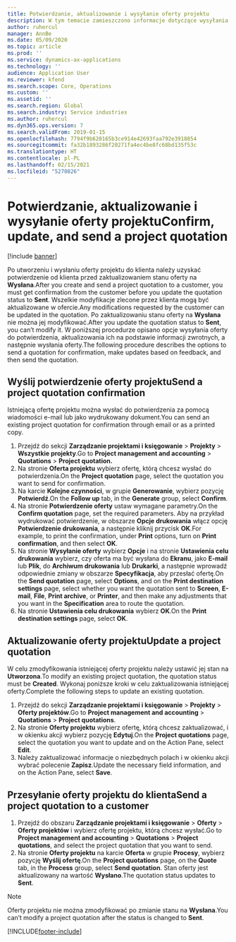 ```yaml
---
title: Potwierdzanie, aktualizowanie i wysyłanie oferty projektu
description: W tym temacie zamieszczono informacje dotyczące wysyłania oferty do klienta, modyfikowania jej w zależności od opinii zwrotnej, a następnie ponownego jej wysyłania.
author: ruhercul
manager: AnnBe
ms.date: 05/09/2020
ms.topic: article
ms.prod: ''
ms.service: dynamics-ax-applications
ms.technology: ''
audience: Application User
ms.reviewer: kfend
ms.search.scope: Core, Operations
ms.custom: ''
ms.assetid: ''
ms.search.region: Global
ms.search.industry: Service industries
ms.author: ruhercul
ms.dyn365.ops.version: 7
ms.search.validFrom: 2019-01-15
ms.openlocfilehash: 7794f9b620165b3ce914e42693faa792e3918854
ms.sourcegitcommit: fa32b1893286f20271fa4ec4be8fc68bd135f53c
ms.translationtype: HT
ms.contentlocale: pl-PL
ms.lasthandoff: 02/15/2021
ms.locfileid: "5270826"
---
```

# <a name="confirm-update-and-send-a-project-quotation"></a><span data-ttu-id="40950-103">Potwierdzanie, aktualizowanie i wysyłanie oferty projektu</span><span class="sxs-lookup"><span data-stu-id="40950-103">Confirm, update, and send a project quotation</span></span>

[!include [banner](../includes/banner.md)]

<span data-ttu-id="40950-104">Po utworzeniu i wysłaniu oferty projektu do klienta należy uzyskać potwierdzenie od klienta przed zaktualizowaniem stanu oferty na **Wysłana**.</span><span class="sxs-lookup"><span data-stu-id="40950-104">After you create and send a project quotation to a customer, you must get confirmation from the customer before you update the quotation status to **Sent**.</span></span> <span data-ttu-id="40950-105">Wszelkie modyfikacje zlecone przez klienta mogą być aktualizowane w ofercie.</span><span class="sxs-lookup"><span data-stu-id="40950-105">Any modifications requested by the customer can be updated in the quotation.</span></span> <span data-ttu-id="40950-106">Po zaktualizowaniu stanu oferty na **Wysłana** nie można jej modyfikować.</span><span class="sxs-lookup"><span data-stu-id="40950-106">After you update the quotation status to **Sent**, you can’t modify it.</span></span> <span data-ttu-id="40950-107">W poniższej procedurze opisano opcje wysyłania oferty do potwierdzenia, aktualizowania ich na podstawie informacji zwrotnych, a następnie wysłania oferty.</span><span class="sxs-lookup"><span data-stu-id="40950-107">The following procedure describes the options to send a quotation for confirmation, make updates based on feedback, and then send the quotation.</span></span>

## <a name="send-a-project-quotation-confirmation"></a><span data-ttu-id="40950-108">Wyślij potwierdzenie oferty projektu</span><span class="sxs-lookup"><span data-stu-id="40950-108">Send a project quotation confirmation</span></span>  

<span data-ttu-id="40950-109">Istniejącą ofertę projektu można wysłać do potwierdzenia za pomocą wiadomości e-mail lub jako wydrukowany dokument.</span><span class="sxs-lookup"><span data-stu-id="40950-109">You can send an existing project quotation for confirmation through email or as a printed copy.</span></span> 

1. <span data-ttu-id="40950-110">Przejdź do sekcji **Zarządzanie projektami i księgowanie** > **Projekty** > **Wszystkie projekty**.</span><span class="sxs-lookup"><span data-stu-id="40950-110">Go to **Project management and accounting** > **Quotations** > **Project quotation.**</span></span> 
2. <span data-ttu-id="40950-111">Na stronie **Oferta projektu** wybierz ofertę, którą chcesz wysłać do potwierdzenia.</span><span class="sxs-lookup"><span data-stu-id="40950-111">On the **Project quotation** page, select the quotation you want to send for confirmation.</span></span> 
3. <span data-ttu-id="40950-112">Na karcie **Kolejne czynności**, w grupie **Generowanie**, wybierz pozycję **Potwierdź**.</span><span class="sxs-lookup"><span data-stu-id="40950-112">On the **Follow up** tab, in the **Generate** group, select **Confirm**.</span></span> 
4. <span data-ttu-id="40950-113">Na stronie **Potwierdzenie oferty** ustaw wymagane parametry.</span><span class="sxs-lookup"><span data-stu-id="40950-113">On the **Confirm quotation** page, set the required parameters.</span></span> <span data-ttu-id="40950-114">Aby na przykład wydrukować potwierdzenie, w obszarze **Opcje drukowania** włącz opcję **Potwierdzenie drukowania**, a następnie kliknij przycisk **OK**.</span><span class="sxs-lookup"><span data-stu-id="40950-114">For example, to print the confirmation, under **Print** options, turn on **Print confirmation**, and then select **OK**.</span></span>
5. <span data-ttu-id="40950-115">Na stronie **Wysyłanie oferty** wybierz **Opcje** i na stronie **Ustawienia celu drukowania** wybierz, czy oferta ma być wysłana do **Ekranu**, jako **E-mail** lub **Plik**, do **Archiwum drukowania** lub **Drukarki**, a następnie wprowadź odpowiednie zmiany w obszarze **Specyfikacja**, aby przesłać ofertę.</span><span class="sxs-lookup"><span data-stu-id="40950-115">On the **Send quotation** page, select **Options**, and on the **Print destination settings** page, select whether you want the quotation sent to **Screen**, **E-mail**, **File**, **Print archive**, or **Printer**, and then make any adjustments that you want in the **Specification** area to route the quotation.</span></span>
6. <span data-ttu-id="40950-116">Na stronie **Ustawienia celu drukowania** wybierz **OK**.</span><span class="sxs-lookup"><span data-stu-id="40950-116">On the **Print destination settings** page, select **OK**.</span></span>  

## <a name="update-a-project-quotation"></a><span data-ttu-id="40950-117">Aktualizowanie oferty projektu</span><span class="sxs-lookup"><span data-stu-id="40950-117">Update a project quotation</span></span>

<span data-ttu-id="40950-118">W celu zmodyfikowania istniejącej oferty projektu należy ustawić jej stan na **Utworzona**.</span><span class="sxs-lookup"><span data-stu-id="40950-118">To modify an existing project quotation, the quotation status must be **Created**.</span></span> <span data-ttu-id="40950-119">Wykonaj poniższe kroki w celu zaktualizowania istniejącej oferty.</span><span class="sxs-lookup"><span data-stu-id="40950-119">Complete the following steps to update an existing quotation.</span></span> 

1. <span data-ttu-id="40950-120">Przejdź do sekcji **Zarządzanie projektami i księgowanie** > **Projekty** > **Oferty projektów**.</span><span class="sxs-lookup"><span data-stu-id="40950-120">Go to **Project management and accounting** > **Quotations** > **Project quotations**.</span></span>
2. <span data-ttu-id="40950-121">Na stronie **Oferty projektu** wybierz ofertę, którą chcesz zaktualizować, i w okienku akcji wybierz pozycję **Edytuj**.</span><span class="sxs-lookup"><span data-stu-id="40950-121">On the **Project quotations** page, select the quotation you want to update and on the Action Pane, select **Edit**.</span></span>
3. <span data-ttu-id="40950-122">Należy zaktualizować informacje o niezbędnych polach i w okienku akcji wybrać polecenie **Zapisz**.</span><span class="sxs-lookup"><span data-stu-id="40950-122">Update the necessary field information, and on the Action Pane, select **Save**.</span></span>  

## <a name="send-a-project-quotation-to-a-customer"></a><span data-ttu-id="40950-123">Przesyłanie oferty projektu do klienta</span><span class="sxs-lookup"><span data-stu-id="40950-123">Send a project quotation to a customer</span></span> 

1. <span data-ttu-id="40950-124">Przejdź do obszaru **Zarządzanie projektami i księgowanie** > **Oferty** > **Oferty projektów** i wybierz ofertę projektu, którą chcesz wysłać.</span><span class="sxs-lookup"><span data-stu-id="40950-124">Go to **Project management and accounting** > **Quotations** > **Project quotations**, and select the project quotation that you want to send.</span></span>
2. <span data-ttu-id="40950-125">Na stronie **Oferty projektu** na karcie **Oferta** w grupie **Procesy**, wybierz pozycję **Wyślij ofertę**.</span><span class="sxs-lookup"><span data-stu-id="40950-125">On the **Project quotations** page, on the **Quote** tab, in the **Process** group, select **Send quotation**.</span></span> <span data-ttu-id="40950-126">Stan oferty jest aktualizowany na wartość **Wysłano**.</span><span class="sxs-lookup"><span data-stu-id="40950-126">The quotation status updates to **Sent**.</span></span>

> [!NOTE]
> <span data-ttu-id="40950-127">Oferty projektu nie można zmodyfikować po zmianie stanu na **Wysłana**.</span><span class="sxs-lookup"><span data-stu-id="40950-127">You can’t modify a project quotation after the status is changed to **Sent**.</span></span>


[!INCLUDE[footer-include](../includes/footer-banner.md)]